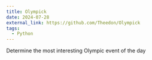 ```yaml
---
title: Olympick
date: 2024-07-28
external_link: https://github.com/Theedon/Olympick
tags:
  - Python
---
```


Determine the most interesting Olympic event of the day

<!--more-->
